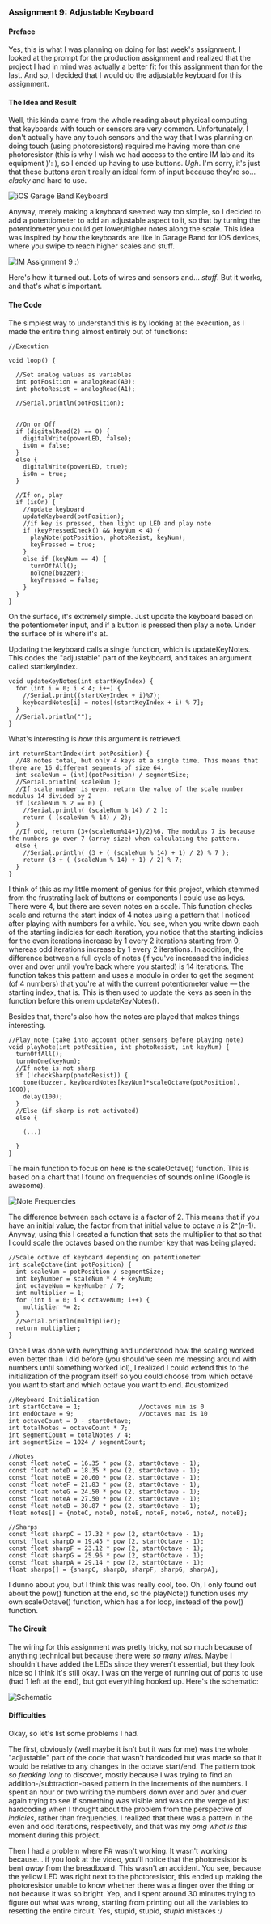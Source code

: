 ### Assignment 9: Adjustable Keyboard

#### Preface

Yes, this is what I was planning on doing for last week's assignment. I looked at the prompt for the production assignment and realized that the project I had in mind was actually a better fit for this assignment than for the last. And so, I decided that I would do the adjustable keyboard for this assignment.

#### The Idea and Result

Well, this kinda came from the whole reading about physical computing, that keyboards with touch or sensors are very common. Unfortunately, I don't actually have any touch sensors and the way that I was planning on doing touch (using photoresistors) required me having more than one photoresistor (this is why I wish we had access to the entire IM lab and its equipment )': ), so I ended up having to use buttons. *Ugh*. I'm sorry, it's just that these buttons aren't really an ideal form of input because they're so... *clacky* and hard to use.

![iOS Garage Band Keyboard](garageband_keyboard.jpg)

Anyway, merely making a keyboard seemed way too simple, so I decided to add a potentiometer to add an adjustable aspect to it, so that by turning the potentiometer you could get lower/higher notes along the scale. This idea was inspired by how the keyboards are like in Garage Band for iOS devices, where you swipe to reach higher scales and stuff.

![IM Assignment 9 :)](IM_Assignment9_Photo.jpg)

Here's how it turned out. Lots of wires and sensors and... *stuff*. But it works, and that's what's important.

#### The Code

The simplest way to understand this is by looking at the execution, as I made the entire thing almost entirely out of functions:

    //Execution

    void loop() {
    
      //Set analog values as variables
      int potPosition = analogRead(A0);
      int photoResist = analogRead(A1);

      //Serial.println(potPosition);


      //On or Off
      if (digitalRead(2) == 0) {
        digitalWrite(powerLED, false);
        isOn = false;
      }
      else {
        digitalWrite(powerLED, true);
        isOn = true;
      }

      //If on, play
      if (isOn) {
        //update keyboard
        updateKeyboard(potPosition);
        //if key is pressed, then light up LED and play note
        if (keyPressedCheck() && keyNum < 4) {
          playNote(potPosition, photoResist, keyNum);
          keyPressed = true;
        }
        else if (keyNum == 4) {
          turnOffAll();
          noTone(buzzer);
          keyPressed = false;
        }
      }
    }

On the surface, it's extremely simple. Just update the keyboard based on the potentiometer input, and if a button is pressed then play a note. Under the surface of is where it's at.

Updating the keyboard calls a single function, which is updateKeyNotes. This codes the "adjustable" part of the keyboard, and takes an argument called startkeyIndex.

    void updateKeyNotes(int startKeyIndex) {
      for (int i = 0; i < 4; i++) {
        //Serial.print((startKeyIndex + i)%7);
        keyboardNotes[i] = notes[(startKeyIndex + i) % 7];
      }
      //Serial.println("");
    }

What's interesting is *how* this argument is retrieved.

    int returnStartIndex(int potPosition) {
      //48 notes total, but only 4 keys at a single time. This means that there are 16 different segments of size 64.
      int scaleNum = (int)(potPosition) / segmentSize;
      //Serial.println( scaleNum );
      //If scale number is even, return the value of the scale number modulus 14 divided by 2
      if (scaleNum % 2 == 0) {
        //Serial.println( (scaleNum % 14) / 2 );
        return ( (scaleNum % 14) / 2);
      }
      //If odd, return (3+(scaleNum%14+1)/2)%6. The modulus 7 is because the numbers go over 7 (array size) when calculating the pattern.
      else {
        //Serial.println( (3 + ( (scaleNum % 14) + 1) / 2) % 7 );
        return (3 + ( (scaleNum % 14) + 1) / 2) % 7;
      }
    }

I think of this as my little moment of genius for this project, which stemmed from the frustrating lack of buttons or components I could use as keys. There were 4, but there are seven notes on a scale. This function checks scale and returns the start index of 4 notes using a pattern that I noticed after playing with numbers for a while. You see, when you write down each of the starting indicies for each iteration, you notice that the starting indicies for the even iterations increase by 1 every 2 iterations starting from 0, whereas odd iterations increase by 1 every 2 iterations. In addition, the difference between a full cycle of notes (if you've increased the indicies over and over until you're back where you started) is 14 iterations. The function takes this pattern and uses a modulo in order to get the segment (of 4 numbers) that you're at with the current potentiometer value –– the starting index, that is. This is then used to update the keys as seen in the function before this onem updateKeyNotes().

Besides that, there's also how the notes are played that makes things interesting.

    //Play note (take into account other sensors before playing note)
    void playNote(int potPosition, int photoResist, int keyNum) {
      turnOffAll();
      turnOnOne(keyNum);
      //If note is not sharp
      if (!checkSharp(photoResist)) {
        tone(buzzer, keyboardNotes[keyNum]*scaleOctave(potPosition), 1000);
        delay(100);
      }
      //Else (if sharp is not activated)
      else {

        (...)
        
      }
    }
    
The main function to focus on here is the scaleOctave() function. This is based on a chart that I found on frequencies of sounds online (Google is awesome).

![Note Frequencies](Note_Frequencies.jpg)

The difference between each octave is a factor of 2. This means that if you have an initial value, the factor from that initial value to octave *n* is 2^(*n*-1). Anyway, using this I created a function that sets the multiplier to that so that I could scale the octaves based on the number key that was being played:

    //Scale octave of keyboard depending on potentiometer
    int scaleOctave(int potPosition) {
      int scaleNum = potPosition / segmentSize;
      int keyNumber = scaleNum * 4 + keyNum;
      int octaveNum = keyNumber / 7;
      int multiplier = 1;
      for (int i = 0; i < octaveNum; i++) {
        multiplier *= 2;
      }
      //Serial.println(multiplier);
      return multiplier;
    }
    
Once I was done with everything and understood how the scaling worked even better than I did before (you should've seen me messing around with numbers until something worked lol), I realized I could extend this to the initialization of the program itself so you could choose from which octave you want to start and which octave you want to end. #customized

    //Keyboard Initialization
    int startOctave = 1;                //octaves min is 0
    int endOctave = 9;                  //octaves max is 10
    int octaveCount = 9 - startOctave;
    int totalNotes = octaveCount * 7;
    int segmentCount = totalNotes / 4;
    int segmentSize = 1024 / segmentCount;

    //Notes
    const float noteC = 16.35 * pow (2, startOctave - 1);
    const float noteD = 18.35 * pow (2, startOctave - 1);
    const float noteE = 20.60 * pow (2, startOctave - 1);
    const float noteF = 21.83 * pow (2, startOctave - 1);
    const float noteG = 24.50 * pow (2, startOctave - 1);
    const float noteA = 27.50 * pow (2, startOctave - 1);
    const float noteB = 30.87 * pow (2, startOctave - 1);
    float notes[] = {noteC, noteD, noteE, noteF, noteG, noteA, noteB};

    //Sharps
    const float sharpC = 17.32 * pow (2, startOctave - 1);
    const float sharpD = 19.45 * pow (2, startOctave - 1);
    const float sharpF = 23.12 * pow (2, startOctave - 1);
    const float sharpG = 25.96 * pow (2, startOctave - 1);
    const float sharpA = 29.14 * pow (2, startOctave - 1);
    float sharps[] = {sharpC, sharpD, sharpF, sharpG, sharpA};
    
I dunno about you, but I think this was really cool, too. Oh, I only found out about the pow() function at the end, so the playNote() function uses my own scaleOctave() function, which has a for loop, instead of the pow() function.

#### The Circuit

The wiring for this assignment was pretty tricky, not so much because of anything technical but because there were *so many wires*. Maybe I shouldn't have added the LEDs since they weren't essential, but they look nice so I think it's still okay. I was on the verge of running out of ports to use (had 1 left at the end), but got everything hooked up. Here's the schematic:

![Schematic](IM_Assignment9_Schematic.jpg)

#### Difficulties

Okay, so let's list some problems I had.

The first, obviously (well maybe it isn't but it was for me) was the whole "adjustable" part of the code that wasn't hardcoded but was made so that it would be relative to any changes in the octave start/end. The pattern took *so freaking long* to discover, mostly because I was trying to find an addition-/subtraction-based pattern in the increments of the numbers. I spent an hour or two writing the numbers down over and over and over again trying to see if something was visible and was on the verge of just hardcoding when I thought about the problem from the perspective of *indicies*, rather than frequencies. I realized that there was a pattern in the even and odd iterations, respectively, and that was my *omg what is this* moment during this project.

Then I had a problem where F# wasn't working. It wasn't working because... if you look at the video, you'll notice that the photoresistor is bent *away* from the breadboard. This wasn't an accident. You see, because the yellow LED was right next to the photoresistor, this ended up making the photoresistor unable to know whether there was a finger over the thing or not because it was so bright. Yep, and I spent around 30 minutes trying to figure out what was wrong, starting from printing out all the variables to resetting the entire circuit. Yes, stupid, stupid, *stupid* mistakes :/
